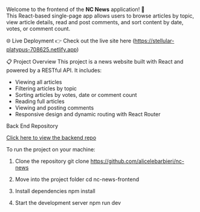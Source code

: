 Welcome to the frontend of the **NC News** application! 📰  
This React-based single-page app allows users to browse articles by topic, view article details, read and post comments, and sort content by date, votes, or comment count.

🌐 Live Deployment
👉 Check out the live site here (https://stellular-platypus-708625.netlify.app)

📋 Project Overview
This project is a news website built with React and powered by a RESTful API. It includes:

- Viewing all articles
- Filtering articles by topic
- Sorting articles by votes, date or comment count
- Reading full articles
- Viewing and posting comments
- Responsive design and dynamic routing with React Router

Back End Repository

[Click here to view the backend repo](https://github.com/alicelebarbieri/nc_newapi)

To run the project on your machine:

1. Clone the repository
git clone https://github.com/alicelebarbieri/nc-news

2. Move into the project folder
cd nc-news-frontend

3. Install dependencies
npm install

4. Start the development server
npm run dev


